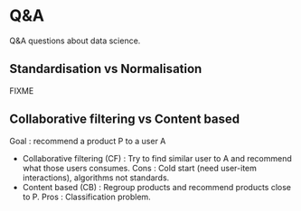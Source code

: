 # Q&A
Q&A questions about data science.


## Standardisation vs Normalisation
FIXME

## Collaborative filtering vs Content based
Goal : recommend a product P to a user A

- Collaborative filtering (CF) : Try to  find similar user to A and recommend what those users consumes.
Cons : Cold start (need user-item interactions), algorithms not standards.
- Content based (CB) :  Regroup products and recommend products close to P. 
Pros : Classification problem.
